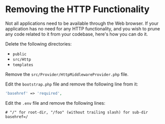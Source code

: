 # Removing the HTTP Functionality

Not all applications need to be available through the Web browser. If your application has no need for any HTTP
functionality, and you wish to prune any code related to it from your codebase, here's how you can do it.

Delete the following directories:

* `public`
* `src/Http`
* `templates`

Remove the `src/Provider/HttpMiddlewareProvider.php` file. 

Edit the `bootstrap.php` file and remove the following line from it:

```php
'basehref' => 'required',
```

Edit the `.env` file and remove the following lines:

```dotenv
# "/" for root-dir, "/foo" (without trailing slash) for sub-dir
basehref=/
```
